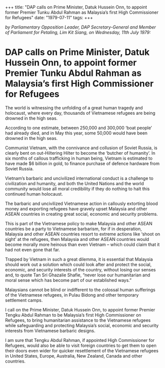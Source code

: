 +++ 
title: "DAP calls on Prime Minister, Datuk Hussein Onn, to appoint former Premier Tunku Abdul Rahman as Malaysia’s first High Commissioner for Refugees"
date: "1979-07-11"
tags:
+++

_by Parliamentary Opposition Leader, DAP Secretary-General and Member of Parliament for Petaling, Lim Kit Siang, on Wednesday, 11th July 1979:_

# DAP calls on Prime Minister, Datuk Hussein Onn, to appoint former Premier Tunku Abdul Rahman as Malaysia’s first High Commissioner for Refugees

The world is witnessing the unfolding of a great human tragedy and holocaust, where every day, thousands of Vietnamese refugees are being drowned in the high seas.</u>

According to one estimate, between 250,000 and 300,000 ‘boat people’ had already died, and in May this year, some 50,000 would have been drowned in the high seas.

Communist Vietnam, with the connivance and collusion of Soviet Russia, is clearly bent on out-Hiltering Hilter to become the ‘butcher of humanity’. In six months of callous trafficking in human being, Vietnam is estimated to have made $6 billion in gold, to finance purchase of defence hardware from Soviet Russia.

Vietnam’s barbaric and uncivilized international conduct is a challenge to civilization and humanity, and both the United Nations and the world community would lose all moral credibility if they do nothing to halt this continued human holocaust.

The barbaric and uncivilized Vietnamese action in callously extorting blood money and exporting refugees have gravely upset Malaysia and other ASEAN countries in creating great social, economic and security problems.

This is part of the Vietnamese policy to make Malaysia and other ASEAN countries be a party to Vietnamese barbarism, for if in desperation, Malaysia and other ASEAN countries resort to extreme actions like ‘shoot on sight’ at the refugees, then Malaysia and other ASEAN countries would become morally more heinous than even Vietnam – which could claim that it had not even gone that far.

Trapped by Vietnam in such a great dilemma, it is essential that Malaysia should work out a solution which could look after and protect the social, economic, and security interests of the country, without losing our senses and, to quote Tan Sri Ghazalie Shafie, “never lose our humanitarian and moral sense which has become part of our established ways.”

Malaysians cannot be blind or indifferent to the colossal human sufferings of the Vietnamese refugees, in Pulau Bidong and other temporary settlement camps.

I call on the Prime Minister, Datuk Hussein Onn, to appoint former Premier Tengku Abdul Rahman to be Malaysia’s first High Commissioner on Refugees, to bring humanitarian assistance to the Vietnamese refugees while safeguarding and protecting Malaysia’s social, economic and security interests from Vietnamese barbaric designs.

I am sure that Tengku Abdul Rahman, if appointed High Commissioner for Refugees, would also be able to visit foreign countries to get them to open their doors even wider for quicker resettlement of the Vietnamese refugees in United States, Europe, Australia, New Zealand, Canada and other countries.
 
